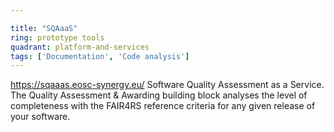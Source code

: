 ```yaml
---

title: "SQAaaS"
ring: prototype tools
quadrant: platform-and-services
tags: ['Documentation', 'Code analysis']
---
```

https://sqaaas.eosc-synergy.eu/
Software Quality Assessment as a Service. The Quality Assessment & Awarding building block analyses the level of completeness with the FAIR4RS reference criteria for any given release of your software.
